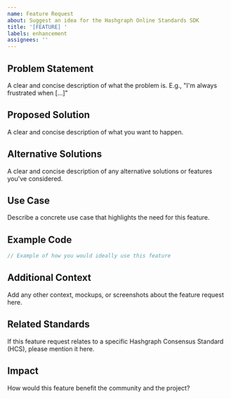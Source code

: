 ```yaml
---
name: Feature Request
about: Suggest an idea for the Hashgraph Online Standards SDK
title: '[FEATURE] '
labels: enhancement
assignees: ''
---
```


## Problem Statement

A clear and concise description of what the problem is. E.g., "I'm always frustrated when [...]"

## Proposed Solution

A clear and concise description of what you want to happen.

## Alternative Solutions

A clear and concise description of any alternative solutions or features you've considered.

## Use Case

Describe a concrete use case that highlights the need for this feature.

## Example Code

```typescript
// Example of how you would ideally use this feature
```

## Additional Context

Add any other context, mockups, or screenshots about the feature request here.

## Related Standards

If this feature request relates to a specific Hashgraph Consensus Standard (HCS), please mention it here.

## Impact

How would this feature benefit the community and the project?
